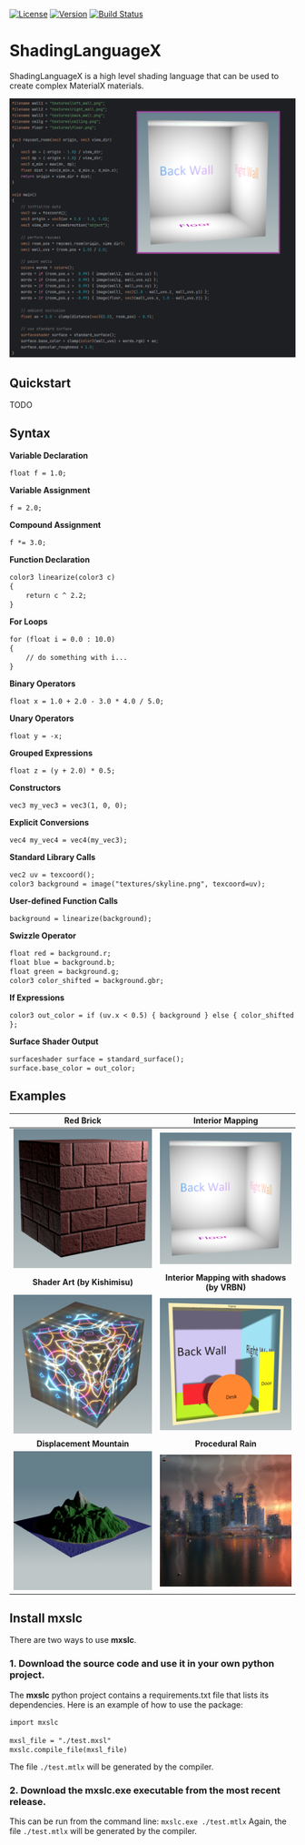 [![License](https://img.shields.io/badge/License-Apache%202.0-blue.svg)](https://github.com/jakethorn/MXSL/blob/main/LICENSE)
[![Version](https://img.shields.io/github/v/release/jakethorn/MXSL)](https://github.com/jakethorn/MXSL/releases/latest)
[![Build Status](https://github.com/jakethorn/MXSL/workflows/automated-tests/badge.svg)](https://github.com/jakethorn/MXSL/actions)

# ShadingLanguageX
ShadingLanguageX is a high level shading language that can be used to create complex MaterialX materials.  
  
![](examples/readme_example.png)
## Quickstart
TODO
## Syntax
__Variable Declaration__
```
float f = 1.0;
```
__Variable Assignment__
```
f = 2.0;
```
__Compound Assignment__
```
f *= 3.0;
```
__Function Declaration__
```
color3 linearize(color3 c)
{
    return c ^ 2.2;
}
```
__For Loops__
```
for (float i = 0.0 : 10.0)
{
    // do something with i...
}
```
__Binary Operators__
```
float x = 1.0 + 2.0 - 3.0 * 4.0 / 5.0;
```
__Unary Operators__
```
float y = -x;
```
__Grouped Expressions__
```
float z = (y + 2.0) * 0.5;
```
__Constructors__
```
vec3 my_vec3 = vec3(1, 0, 0);
```
__Explicit Conversions__
```
vec4 my_vec4 = vec4(my_vec3);
```
__Standard Library Calls__
```
vec2 uv = texcoord();
color3 background = image("textures/skyline.png", texcoord=uv);
```
__User-defined Function Calls__
```
background = linearize(background);
```
__Swizzle Operator__
```
float red = background.r;
float blue = background.b;
float green = background.g;
color3 color_shifted = background.gbr;
```
__If Expressions__
```
color3 out_color = if (uv.x < 0.5) { background } else { color_shifted };
```
__Surface Shader Output__
```
surfaceshader surface = standard_surface();
surface.base_color = out_color;
```
## Examples
Red Brick                    |  Interior Mapping
:---------------------------:|:---------------------------:
![](examples/redbrick.png)   |  ![](examples/interiormapping.png)
__Shader Art (by Kishimisu)__    |  __Interior Mapping with shadows (by VRBN)__
![](examples/shaderart.png)  |  ![](examples/lit_interiors.png)
__Displacement Mountain__    |    __Procedural Rain__
![](examples/mountain.png)   |  ![](examples/rain.png)
## Install __mxslc__
There are two ways to use __mxslc__. 
### 1. Download the source code and use it in your own python project.
The __mxslc__ python project contains a requirements.txt file that lists its dependencies.
Here is an example of how to use the package:
```
import mxslc

mxsl_file = "./test.mxsl"
mxslc.compile_file(mxsl_file)
```
The file `./test.mtlx` will be generated by the compiler.
### 2. Download the mxslc.exe executable from the most recent release.
This can be run from the command line:
`mxslc.exe ./test.mtlx`
Again, the file `./test.mtlx` will be generated by the compiler.
